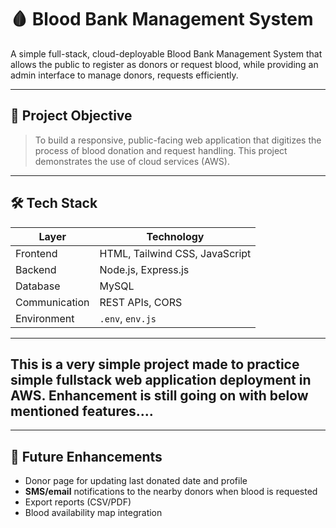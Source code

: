 # 🩸 Blood Bank Management System

A simple full-stack, cloud-deployable Blood Bank Management System that allows the public to register as donors or request blood, while providing an admin interface to manage donors, requests efficiently.

---

## 📌 Project Objective

>To build a responsive, public-facing web application that digitizes the process of blood donation and request handling. This project demonstrates the use of cloud services (AWS).

---
## 🛠 Tech Stack

| Layer         | Technology                    |
|---------------|-------------------------------|
| Frontend      | HTML, Tailwind CSS, JavaScript |
| Backend       | Node.js, Express.js           |
| Database      | MySQL                         |
| Communication | REST APIs, CORS               |
| Environment   | `.env`, `env.js`              |

---
## This is a very simple project made to practice simple fullstack web application deployment in AWS. Enhancement is still going on with below mentioned features....

---
## 🌱 Future Enhancements

- Donor page for updating last donated date and profile
- **SMS/email** notifications to the nearby donors when blood is requested
- Export reports (CSV/PDF)
- Blood availability map integration



